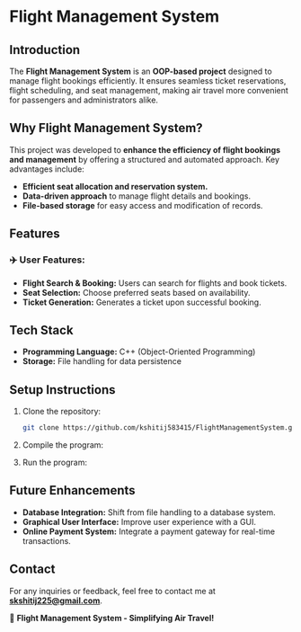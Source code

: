 # Flight Management System

## Introduction

The **Flight Management System** is an **OOP-based project** designed to manage flight bookings efficiently. It ensures seamless ticket reservations, flight scheduling, and seat management, making air travel more convenient for passengers and administrators alike.

## Why Flight Management System?

This project was developed to **enhance the efficiency of flight bookings and management** by offering a structured and automated approach. Key advantages include:

- **Efficient seat allocation and reservation system.**
- **Data-driven approach** to manage flight details and bookings.
- **File-based storage** for easy access and modification of records.

## Features

### ✈️ User Features:

- **Flight Search & Booking:** Users can search for flights and book tickets.
- **Seat Selection:** Choose preferred seats based on availability.
- **Ticket Generation:** Generates a ticket upon successful booking.

## Tech Stack

- **Programming Language:** C++ (Object-Oriented Programming)
- **Storage:** File handling for data persistence

## Setup Instructions

1. Clone the repository:
   ```sh
   git clone https://github.com/kshitij583415/FlightManagementSystem.git
   ```
2. Compile the program:
  
3. Run the program:
  

## Future Enhancements

- **Database Integration:** Shift from file handling to a database system.
- **Graphical User Interface:** Improve user experience with a GUI.
- **Online Payment System:** Integrate a payment gateway for real-time transactions.

## Contact

For any inquiries or feedback, feel free to contact me at **skshitij225@gmail.com**.

🚀 **Flight Management System - Simplifying Air Travel!**


